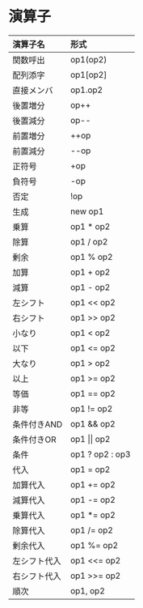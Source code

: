 
# 演算子

|演算子名|形式|
|:--|:--|
|関数呼出|op1(op2)|
|配列添字|op1[op2]|
|直接メンバ|op1.op2|
|後置増分|op++|
|後置減分|op--|
|前置増分|++op|
|前置減分|--op|
|正符号|+op|
|負符号|-op|
|否定|!op|
|生成|new op1|
|乗算|op1 * op2|
|除算|op1 / op2|
|剰余|op1 % op2|
|加算|op1 + op2|
|減算|op1 - op2|
|左シフト|op1 << op2|
|右シフト|op1 >> op2|
|小なり|op1 < op2|
|以下|op1 <= op2|
|大なり|op1 > op2|
|以上|op1 >= op2|
|等価|op1 == op2|
|非等|op1 != op2|
|条件付きAND|op1 && op2|
|条件付きOR|op1 \|\| op2|
|条件|op1 ? op2 : op3|
|代入|op1 = op2|
|加算代入|op1 += op2|
|減算代入|op1 -= op2|
|乗算代入|op1 *= op2|
|除算代入|op1 /= op2|
|剰余代入|op1 %= op2|
|左シフト代入|op1 <<= op2|
|右シフト代入|op1 >>= op2|
|順次|op1, op2|


